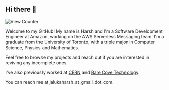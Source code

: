 ## Hi there 👋

![View Counter](https://komarev.com/ghpvc/?username=jalukaharsh)

Welcome to my GitHub! My name is Harsh and I'm a Software Development Engineer at Amazon, working on the AWS Serverless Messaging team. I'm a graduate from the University of Toronto, with a triple major in Computer Science, Physics and Mathematics. 

Feel free to browse my projects and reach out if you are interested in reviving any incomplete ones. 

I've also previously worked at [CERN](https://home.cern/) and [Bare Cove Technology](https://barecovetech.com/#/). 

You can reach me at jalukaharsh_at_gmail_dot_com. 

<!--
**jalukaharsh/jalukaharsh** is a ✨ _special_ ✨ repository because its `README.md` (this file) appears on your GitHub profile.

Here are some ideas to get you started:

- 🔭 I’m currently working on ...
- 🌱 I’m currently learning ...
- 👯 I’m looking to collaborate on ...
- 🤔 I’m looking for help with ...
- 💬 Ask me about ...
- 📫 How to reach me: ...
- 😄 Pronouns: ...
- ⚡ Fun fact: ...
-->

